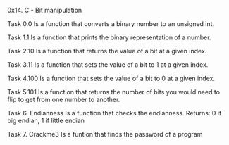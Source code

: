 0x14. C - Bit manipulation

Task 0.0
Is a function that converts a binary number to an unsigned int.

Task 1.1
Is a function that prints the binary representation of a number.

Task 2.10
Is a function that returns the value of a bit at a given index.

Task 3.11
Is a function that sets the value of a bit to 1 at a given index.

Task 4.100
Is a function that sets the value of a bit to 0 at a given index.

Task 5.101
Is a function that returns the number of bits you would 
need to flip to get from one number to another.

Task 6. Endianness
Is  a function that checks the endianness.
Returns: 0 if big endian, 1 if little endian

Task 7. Crackme3
Is a funtion that finds the password of a program
